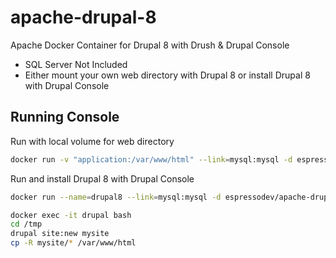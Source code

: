 # apache-drupal-8
Apache Docker Container for Drupal 8 with Drush & Drupal Console

* SQL Server Not Included 
* Either mount your own web directory with Drupal 8 or install Drupal 8 with Drupal Console

## Running Console
Run with local volume for web directory
```bash
docker run -v "application:/var/www/html" --link=mysql:mysql -d espressodev/apache-drupal-8:latest
```

Run and install Drupal 8 with Drupal Console

```bash
docker run --name=drupal8 --link=mysql:mysql -d espressodev/apache-drupal-8:latest
```

```bash
docker exec -it drupal bash
cd /tmp
drupal site:new mysite
cp -R mysite/* /var/www/html
```
